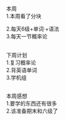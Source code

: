 #
##
本周  
1.本周看了分块 

2.每天6级+单词·+语法  
3.每天一节概率论  
##
下周计划  
1.复习概率论  
2.背英语单词  
3.学机组
##
本周感想  
1.要学的东西还有很多  
2.该准备期末和六级了